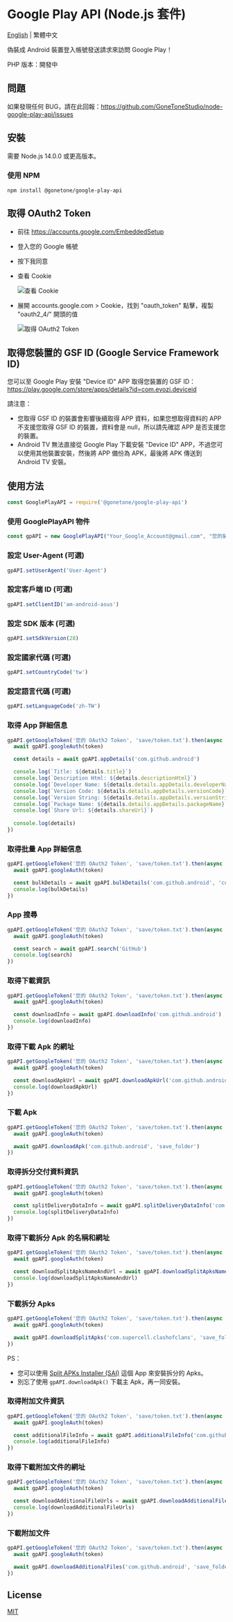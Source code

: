 # Google Play API (Node.js 套件)

[English](README.md) | 繁體中文

偽裝成 Android 裝置登入帳號發送請求來訪問 Google Play！

PHP 版本：開發中

## 問題

如果發現任何 BUG，請在此回報：<https://github.com/GoneToneStudio/node-google-play-api/issues>

## 安裝

需要 Node.js 14.0.0 或更高版本。

### 使用 NPM

```sh-session
npm install @gonetone/google-play-api
```

## 取得 OAuth2 Token

- 前往 <https://accounts.google.com/EmbeddedSetup>
- 登入您的 Google 帳號
- 按下我同意
- 查看 Cookie
  
  ![查看 Cookie](docs/images/view_cookie.png)
  
- 展開 accounts.google.com > Cookie，找到 "oauth_token" 點擊，複製 "oauth2_4/" 開頭的值
  
  ![取得 OAuth2 Token](docs/images/get_oauth2_token.png)

## 取得您裝置的 GSF ID (Google Service Framework ID)

您可以至 Google Play 安裝 "Device ID" APP 取得您裝置的 GSF ID：<https://play.google.com/store/apps/details?id=com.evozi.deviceid>

請注意：

- 您取得 GSF ID 的裝置會影響後續取得 APP 資料，如果您想取得資料的 APP 不支援您取得 GSF ID 的裝置，資料會是 null，所以請先確認 APP 是否支援您的裝置。
- Android TV 無法直接從 Google Play 下載安裝 "Device ID" APP，不過您可以使用其他裝置安裝，然後將 APP 備份為 APK，最後將 APK 傳送到 Android TV 安裝。

## 使用方法

```javascript
const GooglePlayAPI = require('@gonetone/google-play-api')
```

### 使用 GooglePlayAPI 物件

```javascript
const gpAPI = new GooglePlayAPI("Your_Google_Account@gmail.com", "您的裝置 GSF ID (Google Service Framework ID)")
```

### 設定 User-Agent (可選)

```javascript
gpAPI.setUserAgent('User-Agent')
```

### 設定客戶端 ID (可選)

```javascript
gpAPI.setClientID('am-android-asus')
```

### 設定 SDK 版本 (可選)

```javascript
gpAPI.setSdkVersion(28)
```

### 設定國家代碼 (可選)

```javascript
gpAPI.setCountryCode('tw')
```

### 設定語言代碼 (可選)

```javascript
gpAPI.setLanguageCode('zh-TW')
```

### 取得 App 詳細信息

```javascript
gpAPI.getGoogleToken('您的 OAuth2 Token', 'save/token.txt').then(async (token) => {
  await gpAPI.googleAuth(token)

  const details = await gpAPI.appDetails('com.github.android')

  console.log(`Title: ${details.title}`)
  console.log(`Description Html: ${details.descriptionHtml}`)
  console.log(`Developer Name: ${details.details.appDetails.developerName}`)
  console.log(`Version Code: ${details.details.appDetails.versionCode}`)
  console.log(`Version String: ${details.details.appDetails.versionString}`)
  console.log(`Package Name: ${details.details.appDetails.packageName}`)
  console.log(`Share Url: ${details.shareUrl}`)
  
  console.log(details)
})
```

### 取得批量 App 詳細信息

```javascript
gpAPI.getGoogleToken('您的 OAuth2 Token', 'save/token.txt').then(async (token) => {
  await gpAPI.googleAuth(token)

  const bulkDetails = await gpAPI.bulkDetails('com.github.android', 'com.twitter.android', 'com.facebook.katana')
  console.log(bulkDetails)
})
```

### App 搜尋

```javascript
gpAPI.getGoogleToken('您的 OAuth2 Token', 'save/token.txt').then(async (token) => {
  await gpAPI.googleAuth(token)

  const search = await gpAPI.search('GitHub')
  console.log(search)
})
```

### 取得下載資訊

```javascript
gpAPI.getGoogleToken('您的 OAuth2 Token', 'save/token.txt').then(async (token) => {
  await gpAPI.googleAuth(token)

  const downloadInfo = await gpAPI.downloadInfo('com.github.android')
  console.log(downloadInfo)
})
```

### 取得下載 Apk 的網址

```javascript
gpAPI.getGoogleToken('您的 OAuth2 Token', 'save/token.txt').then(async (token) => {
  await gpAPI.googleAuth(token)

  const downloadApkUrl = await gpAPI.downloadApkUrl('com.github.android')
  console.log(downloadApkUrl)
})
```

### 下載 Apk

```javascript
gpAPI.getGoogleToken('您的 OAuth2 Token', 'save/token.txt').then(async (token) => {
  await gpAPI.googleAuth(token)

  await gpAPI.downloadApk('com.github.android', 'save_folder')
})
```

### 取得拆分交付資料資訊

```javascript
gpAPI.getGoogleToken('您的 OAuth2 Token', 'save/token.txt').then(async (token) => {
  await gpAPI.googleAuth(token)

  const splitDeliveryDataInfo = await gpAPI.splitDeliveryDataInfo('com.supercell.clashofclans')
  console.log(splitDeliveryDataInfo)
})
```

### 取得下載拆分 Apk 的名稱和網址

```javascript
gpAPI.getGoogleToken('您的 OAuth2 Token', 'save/token.txt').then(async (token) => {
  await gpAPI.googleAuth(token)

  const downloadSplitApksNameAndUrl = await gpAPI.downloadSplitApksNameAndUrl('com.supercell.clashofclans')
  console.log(downloadSplitApksNameAndUrl)
})
```

### 下載拆分 Apks

```javascript
gpAPI.getGoogleToken('您的 OAuth2 Token', 'save/token.txt').then(async (token) => {
  await gpAPI.googleAuth(token)

  await gpAPI.downloadSplitApks('com.supercell.clashofclans', 'save_folder')
})
```

PS：

- 您可以使用 [Split APKs Installer (SAI)](https://play.google.com/store/apps/details?id=com.aefyr.sai) 這個 App 來安裝拆分的 Apks。
- 別忘了使用 `gpAPI.downloadApk()` 下載主 Apk，再一同安裝。

### 取得附加文件資訊

```javascript
gpAPI.getGoogleToken('您的 OAuth2 Token', 'save/token.txt').then(async (token) => {
  await gpAPI.googleAuth(token)

  const additionalFileInfo = await gpAPI.additionalFileInfo('com.github.android')
  console.log(additionalFileInfo)
})
```

### 取得下載附加文件的網址

```javascript
gpAPI.getGoogleToken('您的 OAuth2 Token', 'save/token.txt').then(async (token) => {
  await gpAPI.googleAuth(token)

  const downloadAdditionalFileUrls = await gpAPI.downloadAdditionalFileUrls('com.github.android')
  console.log(downloadAdditionalFileUrls)
})
```

### 下載附加文件

```javascript
gpAPI.getGoogleToken('您的 OAuth2 Token', 'save/token.txt').then(async (token) => {
  await gpAPI.googleAuth(token)

  await gpAPI.downloadAdditionalFiles('com.github.android', 'save_folder')
})
```

## License

[MIT](LICENSE)
